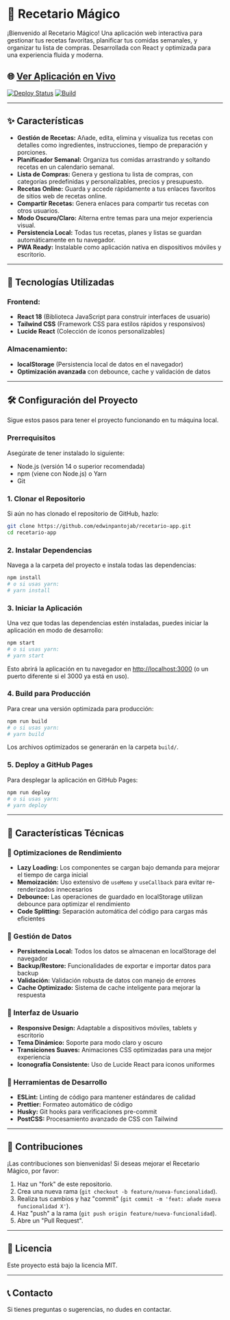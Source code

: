 # 🍲 Recetario Mágico

¡Bienvenido al Recetario Mágico! Una aplicación web interactiva para gestionar tus recetas favoritas, planificar tus comidas semanales, y organizar tu lista de compras. Desarrollada con React y optimizada para una experiencia fluida y moderna.

## 🌐 [**Ver Aplicación en Vivo**](https://edwinpantojab.github.io/recetario-app)

[![Deploy Status](https://img.shields.io/badge/Status-Live-brightgreen)](https://edwinpantojab.github.io/recetario-app)
[![Build](https://img.shields.io/badge/Build-Passing-brightgreen)](https://github.com/edwinpantojab/recetario-app)

---

## ✨ Características

- **Gestión de Recetas:** Añade, edita, elimina y visualiza tus recetas con detalles como ingredientes, instrucciones, tiempo de preparación y porciones.
- **Planificador Semanal:** Organiza tus comidas arrastrando y soltando recetas en un calendario semanal.
- **Lista de Compras:** Genera y gestiona tu lista de compras, con categorías predefinidas y personalizables, precios y presupuesto.
- **Recetas Online:** Guarda y accede rápidamente a tus enlaces favoritos de sitios web de recetas online.
- **Compartir Recetas:** Genera enlaces para compartir tus recetas con otros usuarios.
- **Modo Oscuro/Claro:** Alterna entre temas para una mejor experiencia visual.
- **Persistencia Local:** Todas tus recetas, planes y listas se guardan automáticamente en tu navegador.
- **PWA Ready:** Instalable como aplicación nativa en dispositivos móviles y escritorio.

---

## 🚀 Tecnologías Utilizadas

### Frontend:

- **React 18** (Biblioteca JavaScript para construir interfaces de usuario)
- **Tailwind CSS** (Framework CSS para estilos rápidos y responsivos)
- **Lucide React** (Colección de íconos personalizables)

### Almacenamiento:

- **localStorage** (Persistencia local de datos en el navegador)
- **Optimización avanzada** con debounce, cache y validación de datos

---

## 🛠️ Configuración del Proyecto

Sigue estos pasos para tener el proyecto funcionando en tu máquina local.

### Prerrequisitos

Asegúrate de tener instalado lo siguiente:

- Node.js (versión 14 o superior recomendada)
- npm (viene con Node.js) o Yarn
- Git

### 1. Clonar el Repositorio

Si aún no has clonado el repositorio de GitHub, hazlo:

```sh
git clone https://github.com/edwinpantojab/recetario-app.git
cd recetario-app
```

### 2. Instalar Dependencias

Navega a la carpeta del proyecto e instala todas las dependencias:

```sh
npm install
# o si usas yarn:
# yarn install
```

### 3. Iniciar la Aplicación

Una vez que todas las dependencias estén instaladas, puedes iniciar la aplicación en modo de desarrollo:

```sh
npm start
# o si usas yarn:
# yarn start
```

Esto abrirá la aplicación en tu navegador en [http://localhost:3000](http://localhost:3000) (o un puerto diferente si el 3000 ya está en uso).

### 4. Build para Producción

Para crear una versión optimizada para producción:

```sh
npm run build
# o si usas yarn:
# yarn build
```

Los archivos optimizados se generarán en la carpeta `build/`.

### 5. Deploy a GitHub Pages

Para desplegar la aplicación en GitHub Pages:

```sh
npm run deploy
# o si usas yarn:
# yarn deploy
```

---

## 📱 Características Técnicas

### 🎯 Optimizaciones de Rendimiento

- **Lazy Loading:** Los componentes se cargan bajo demanda para mejorar el tiempo de carga inicial
- **Memoización:** Uso extensivo de `useMemo` y `useCallback` para evitar re-renderizados innecesarios
- **Debounce:** Las operaciones de guardado en localStorage utilizan debounce para optimizar el rendimiento
- **Code Splitting:** Separación automática del código para cargas más eficientes

### 💾 Gestión de Datos

- **Persistencia Local:** Todos los datos se almacenan en localStorage del navegador
- **Backup/Restore:** Funcionalidades de exportar e importar datos para backup
- **Validación:** Validación robusta de datos con manejo de errores
- **Cache Optimizado:** Sistema de cache inteligente para mejorar la respuesta

### 🎨 Interfaz de Usuario

- **Responsive Design:** Adaptable a dispositivos móviles, tablets y escritorio
- **Tema Dinámico:** Soporte para modo claro y oscuro
- **Transiciones Suaves:** Animaciones CSS optimizadas para una mejor experiencia
- **Iconografía Consistente:** Uso de Lucide React para iconos uniformes

### 🔧 Herramientas de Desarrollo

- **ESLint:** Linting de código para mantener estándares de calidad
- **Prettier:** Formateo automático de código
- **Husky:** Git hooks para verificaciones pre-commit
- **PostCSS:** Procesamiento avanzado de CSS con Tailwind

---

## 🤝 Contribuciones

¡Las contribuciones son bienvenidas! Si deseas mejorar el Recetario Mágico, por favor:

1. Haz un "fork" de este repositorio.
2. Crea una nueva rama (`git checkout -b feature/nueva-funcionalidad`).
3. Realiza tus cambios y haz "commit" (`git commit -m 'feat: añade nueva funcionalidad X'`).
4. Haz "push" a la rama (`git push origin feature/nueva-funcionalidad`).
5. Abre un "Pull Request".

---

## 📄 Licencia

Este proyecto está bajo la licencia MIT.

---

## 📞 Contacto

Si tienes preguntas o sugerencias, no dudes en contactar.
